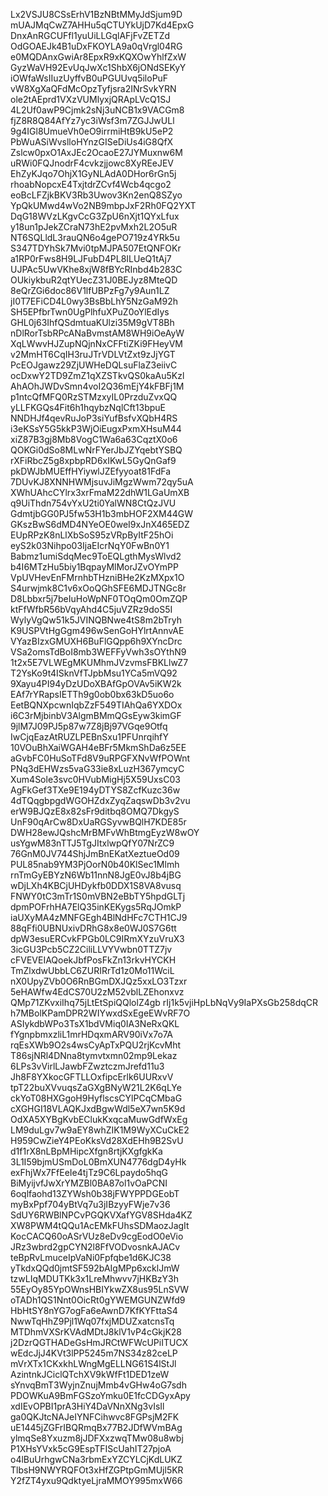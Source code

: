 Lx2VSJU8CSsErhV1BzNBtMMyJdSjum9D
mUAJMqCwZ7AHHu5qCTUYkUjD7Kd4EpxG
DnxAnRGCUFfl1yuUiLLGqlAFjFvZETZd
OdGOAEJk4B1uDxFKOYLA9a0qVrgl04RG
e0MQDAnxGwiAr8EpxR9xKQXOwYhlfZxW
GyzWaVH92EvUqJwXc1ShbX6jONdSEKyY
iOWfaWsIIuzUyffvB0uPGUUvq5iloPuF
vW8XgXaQFdMcOpzTyfjsra2INrSvkYRN
ole2tAEprd1VXzVUMlyxjQRApLVcQ1SJ
4L2Uf0awP9Cjmk2sNj3uNCB1x9VACGm8
fjZ8R8Q84AfYz7yc3iWsf3m7ZGJJwULl
9g4IGl8UmueVh0eO9irrmiHtB9kU5eP2
PbWuASiWvslloHYnzGISeDiUs4iG8QfX
Zslcw0pxO1AxJEc2OcaoE27JYMuxnw6M
uRWi0FQJnodrF4cvkzjjowc8XyREeJEV
EhZyKJqo7OhjX1GyNLAdA0DHor6rGn5j
rhoabNopcxE4TxjtdrZCvf4Wcb4qcgo2
eoBcLFZjkBKV3Rb3Uwov3Kn2enQ8SZyo
YpQkUMwd4wVo2NB9mbpJxF2Rh0FQ2YXT
DqG18WVzLKgvCcG3ZpU6nXjt1QYxLfux
y18un1pJekZCraN73hE2pvMxh2L2O5uR
NT6SQLldL3rauQN6o4gePO719z4YRk5u
S347TDYhSk7Mvi0tpMJPA507EtQNFOKr
a1RP0rFws8H9LJFubD4PL8ILUeQ1tAj7
UJPAc5UwVKhe8xjW8fBYcRInbd4b283C
OUkiykbuR2qtYUecZ31J0BEJyz8MteQD
8eQrZGi6doc86V1lfUBPzFg7y9Aun1LZ
jI0T7EFiCD4L0wy3BsBbLhY5NzGaM92h
SH5EPfbrTwn0UgPlhfuXPuZ0oYlEdIys
GHL0j63IhfQSdmtuaKUlzi35M9gVT8Bh
nDlRorTsbRPcANaBvmstAM8WH9iOeAyW
XqLWwvHJZupNQjnNxCFFtiZKi9FHeyVM
v2MmHT6CqIH3ruJTrVDLVtZxt9zJjYGT
PcEOJgawz29ZjUWHeDQLsuFlaZ3eiivC
ocDxwY2TD9ZmZ1qXZSTkvQS0kaAu5Kzl
AhAOhJWDvSmn4voI2Q36mEjY4kFBFj1M
p1ntcQfMFQ0RzSTMzxyIL0PrzduZvxQQ
yLLFKGQs4Fit6h1hqybzNqlCft13bpuE
NNDHJf4qevRuJoP3siYufBsfvXQbH4RS
i3eKSsY5G5kkP3WjOiEugxPxmXHsuM44
xiZ87B3gj8Mb8VogC1Wa6a63CqztX0o6
QOKGi0dSo8MLwNrFYerJbJZYqebtYSBQ
rXFiRbcZ5g8xpbpRD6xIKwL5GyQnGaf9
pkDWJbMUEffHYiywlJZEfyyoat81FdFa
7DUvKJ8XNNHWMjsuvJiMgzWwm72qy5uA
XWhUAhcCYlrx3xrFmaM22dhW1LGaUmXB
q9UiThdn754vYxU2ti0YalWN8CtQzJVU
GdmtjbGG0PJ5fw53H1b3mbHOF2XM44GW
GKszBwS6dMD4NYeOE0weI9xJnX465EDZ
EUpRPzK8nLlXbSoS95zVRpByItF25hOi
eyS2k03Nihpo03IjaEIcrNqY0FwBn0Y1
Babmz1umiSdqMec9ToEQLgthMysWlvd2
b4I6MTzHu5biy1BqpayMlMorJZvOYmPP
VpUVHevEnFMrnhbTHzniBHe2KzMXpx1O
S4urwjmk8C1v6xOoQGhSFE6MDJTNGc8r
D8Lbbxr5j7beIuHoWpNF0TOqQm0OmZQP
ktFfWfbR56bVqyAhd4C5juVZRz9doS5I
WylyVgQw51k5JVINQBNwe4tS8m2bTryh
K9USPVtHgGgm496wSenGoHYlrtAnnvAE
VYazBIzxGMUXH6BuFlGQpp6h9XYncDrc
VSa2omsTdBoI8mb3WEFFyVwh3sOYthN9
1t2x5E7VLWEgMKUMhmJVzvmsFBKLlwZ7
T2YsKo9t4ISknVfTJpbMsu1YCa5mVQ92
9Xayu4PI94yDzUDoXBAfGpOVAv5iKW2k
EAf7rYRapsIETTh9g0ob0bx63kD5uo6o
EetBQNXpcwnIqbZzF549TIAhQa6YXDOx
i6C3rMjbinbV3AlgmBMmQGsEyw3kimGF
9jlM7J09PJ5p87w7Z8jBj97VGqe9Otfq
IwCjqEazAtRUZLPEBnSxu1PFUnrqihfY
10VOuBhXaiWGAH4eBFr5MkmShDa6z5EE
aGvbFC0HuSoTFd8V9uRPGFXNvWfPOWnt
PNq3dEHWzs5vaG33ie8xLuzH367ymcyC
Xum4Sole3svc0HVubMigHj5X59UxsC03
AgFkGef3TXe9E194yDTYS8ZcfKuzc36w
4dTQqgbpgdWGOHZdxZyqZaqswDb3v2vu
erW9BJQzE8x82sFr9ditbq8OMQ7DkgyS
UnF90qArCw8DxUaRGSyvwBQlH7KDE85r
DWH28ewJQshcMrBMFvWhBtmgEyzW8wOY
usYgwM83nTTJ5TgJItxlwpQfY07NrZC9
76GnM0JV744ShjJmBnEKatXeztueOd09
PUL85nab9YM3PjOorN0b40KlSec1Mlmh
rnTmGyEBYzN6Wb11nnN8JgE0vJ8b4jBG
wDjLXh4KBCjUHDykfb0DDX1S8VA8vusq
FNWY0tC3mTr1S0mVBN2eBbTY5hpdGLTj
dpmPOFrhHA7ElQ35inKEKygs5RqJOmkP
iaUXyMA4zMNFGEgh4BlNdHFc7CTH1CJ9
88qFfi0UBNUxivDRhG8x8e0WJ0S7G6tt
dpW3esuERCvkFPGb0LC9IRmXYzuVruX3
3icGU3Pcb5CZ2CiliLLVYVwbn0TTZ7jv
cFVEVEIAQoekJbfPosFkZn13rkvHYCKH
TmZlxdwUbbLC6ZURIRrTd1z0Mo11WciL
nX0UpyZVb0O6RnBGmDXJQz5xxLO3Tzxr
5eHAWfw4EdCS70U2zM52vblLZEhonxvz
QMp71ZKvxiIhq75jLtEtSpiQQlolZ4gb
rIj1k5vjiHpLbNqVy9IaPXsGb258dqCR
h7MBolKPamDPR2WIYwxdSxEgeEWvRF7O
ASIykdbWPo3TsX1bdVMiq0IA3NeRxQKL
fYgnpbmxzliL1mrHDqxmARV90iVx7o7A
rqEsXWb9O2s4wsCyApTxPQU2rjKcvMht
T86sjNRl4DNna8tymvtxmn02mp9Lekaz
6LPs3vVirlLJawbFZwztczmJrefd11u3
Jh8F8YXkocGFTLLOxfipcErlk6UURxvV
tpT22buXVvuqsZaGXgBNyW21L2K6qLYe
ckYoT08HXGgoH9HyflscsCYlPCqCMbaG
cXGHGI18VLAQKJxdBgwWdl5eX7wn5K9d
OdXA5XYBgKvbEClukKxqcaMuwGdfWxEg
LM9duLgv7w9aEY8whZIK1M9WyXCuCkE2
H959CwZieY4PEoKksVd28XdEHh9B2SvU
d1f1rX8nLBpMHipcXfgn8rtjKXgfgkKa
3L1I59bjmUSmDoL0BmXUN4776dgD4yHk
exFhjWx7FfEeIe4tjTz9C6Lpaydo5hqG
BiMyijvfJwXrYMZBl0BA87ol1vOaPCNI
6oqlfaohd13ZYWsh0b38jFWYPPDGEobT
myBxPpf704yBtVq7u3jIBzyyFWje7v36
SdUY6RWBlNPCvPGQKVXafYGV8SHda4KZ
XW8PWM4tQQu1AcEMkFUhsSDMaozJagIt
KocCACQ60oASrVUz8eDv9cgEodO0eVio
JRz3wbrd2gpCYN2l8FfVODvosnkAJACv
teBpRvLmuceIpVaNi0Fpfqbe1d6KJC38
yTkdxQQd0jmtSF592bAIgMPp6xcklJmW
tzwLIqMDUTKk3x1LreMhwvv7jHKBzY3h
55EyOy85YpOWnsHBIYkwZX8us95LnSVW
oTADh1QS1Nnt0OicRt0gYWEMGUNZWfd9
HbHtSY8nYG7ogFa6eAwnD7KfKYFttaS4
NwwTqHhZ9Pjl1Wq07fxjMDUZxatcnsTq
MTDhmVXSrKVAdMDtJ8klV1vP4cGkjK28
j2DzrQGTHADeGsHmJRCtWFWcUPiITUCX
wEdcJjJ4KVt3lPP5245m7NS34z82ceLP
mVrXTx1CKxkhLWngMgELLNG61S4lStJl
AzintnkJCiclQTchXV9kWfFt1DED1zeW
sYnvqBmT3WyjnZnujMmb4vGHw4oG7sdh
PDOWKuA9BmFGSzoYmku0E1fcCDGyxApy
xdIEvOPBI1prA3HiY4DaVNnXNg3vIsIl
ga0QKJtcNAJeIYNFCihwvc8FGPsjM2FK
uE1445jZGFrIBQRmqBx77B2JDfWVmBAg
ylmqSe8Yxuzm8jJDFXxzwqTMw08u8wbj
P1XHsYVxk5cG9EspTFIScUahIT27pjoA
o4lBuUrhgwCNa3rbmExYZCYLCjKdLUKZ
TlbsH9NWYRQFOt3xHfZGPtpGmMUjl5KR
Y2fZT4yxu9QdktyeLjraMMOY995mxW66
